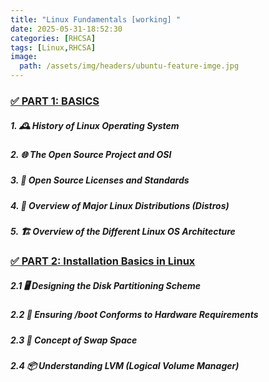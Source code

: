 ```yaml
---
title: "Linux Fundamentals [working] "
date: 2025-05-31-18:52:30
categories: [RHCSA]
tags: [Linux,RHCSA]
image:
  path: /assets/img/headers/ubuntu-feature-imge.jpg
---
```



### [✅ PART 1: BASICS](/posts/linux-fundamentals-basics/)

##### 1. 🕰️ History of Linux Operating System

##### 2. 🌐 The Open Source Project and OSI

##### 3. 📜 Open Source Licenses and Standards

##### 4. 🐧 Overview of Major Linux Distributions (Distros)

##### 5. 🏗️ Overview of the Different Linux OS Architecture




### [✅ PART 2: Installation Basics in Linux](/posts/linux-fundamentals-installation/)

##### 2.1 🖥️ Designing the Disk Partitioning Scheme

##### 2.2 💽 Ensuring /boot Conforms to Hardware Requirements

##### 2.3 🔁 Concept of Swap Space

##### 2.4 📦 Understanding LVM (Logical Volume Manager)

